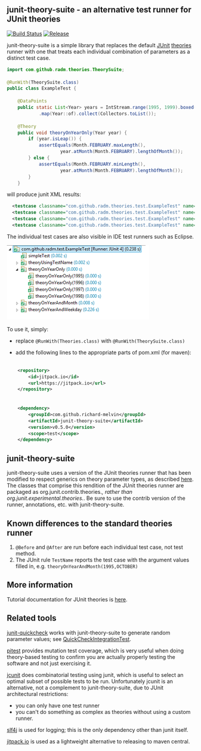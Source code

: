 ## junit-theory-suite - an alternative test runner for JUnit theories

[![Build Status](https://travis-ci.org/richard-melvin/junit-theory-suite.svg?branch=master)](https://travis-ci.org/richard-melvin/junit-theory-suite) [![Release](https://img.shields.io/github/release/richard-melvin/junit-theory-suite.svg?label=JitPack)](https://img.shields.io/github/release/richard-melvin/junit-theory-suite.svg?label=JitPack)


junit-theory-suite is a simple library that replaces the default [JUnit](https://github.com/junit-team/junit)
[theories](https://github.com/junit-team/junit/wiki/Theories) runner with
one that treats each individual combination of parameters as a distinct test case.

```java
import com.github.radm.theories.TheorySuite;

@RunWith(TheorySuite.class)
public class ExampleTest {

	@DataPoints
	public static List<Year> years = IntStream.range(1995, 1999).boxed()
			.map(Year::of).collect(Collectors.toList());

	@Theory
	public void theoryOnYearOnly(Year year) {
		if (year.isLeap()) {
			assertEquals(Month.FEBRUARY.maxLength(),
					year.atMonth(Month.FEBRUARY).lengthOfMonth());
		} else {
			assertEquals(Month.FEBRUARY.minLength(),
					year.atMonth(Month.FEBRUARY).lengthOfMonth());
		}
	}

```

will produce junit XML results:

```xml
  <testcase classname="com.github.radm.theories.test.ExampleTest" name="theoryOnYearOnly(1995)" time="0"/>
  <testcase classname="com.github.radm.theories.test.ExampleTest" name="theoryOnYearOnly(1996)" time="0"/>
  <testcase classname="com.github.radm.theories.test.ExampleTest" name="theoryOnYearOnly(1997)" time="0"/>
  <testcase classname="com.github.radm.theories.test.ExampleTest" name="theoryOnYearOnly(1998)" time="0.001"/>
```

The individual test cases are also visible in IDE test runners such as Eclipse.

![Eclipse runner](doc/runner.png?raw=true)

To use it, simply:


- replace `@RunWith(Theories.class)` with `@RunWith(TheorySuite.class)`

- add the following lines to the appropriate parts of pom.xml (for maven):

```xml

	<repository>
	    <id>jitpack.io</id>
	    <url>https://jitpack.io</url>
	</repository>


	<dependency>
	    <groupId>com.github.richard-melvin</groupId>
	    <artifactId>junit-theory-suite</artifactId>
	    <version>v0.5.0</version>
	    <scope>test</scope>
	</dependency>

```


## junit-theory-suite

junit-theory-suite uses a version of the JUnit theories runner that has been modified to respect generics on theory parameter types, as described [here](https://github.com/junit-team/junit/issues/64). The classes that comprise this rendition of the JUnit theories runner are packaged as org.junit.contrib.theories.*, rather than org.junit.experimental.theories.*. Be sure to use the contrib version of the runner, annotations, etc. with junit-theory-suite.

## Known differences to the standard theories runner

1. `@Before` and `@After` are run before each individual test case, not test method.
2. The JUnit rule `TestName` reports the test case with the argument values filled in, e.g. `theoryOnYearAndMonth(1995,OCTOBER)`


## More information

Tutorial documentation for JUnit theories is [here](doc/TheoriesTutorial.md).


## Related tools

[junit-quickcheck](https://github.com/pholser/junit-quickcheck) works with junit-theory-suite to generate random parameter values;
see [QuickCheckIntegrationTest](src/test/java/com/github/radm/theories/test/QuickCheckIntegrationTest.java).

[pitest](https://github.com/hcoles/pitest) provides mutation test coverage, which is very useful when doing theory-based testing to confirm you are actually properly testing the software and not just exercising it.

[jcunit](https://github.com/dakusui/jcunit) does combinatorial testing using junit, which is useful to select an optimal subset of possible tests to be run. Unfortunately jcunit is an alternative, not a complement to junit-theory-suite, due to JUnit architectural restrictions:

- you can only have one test runner
- you can't do something as complex as theories without using a custom runner.

[slf4j](http://www.slf4j.org/) is used for logging; this is the only dependency other than junit itself.

[jitpack.io](https://jitpack.io/) is used as a lightweight alternative to releasing to maven central.


